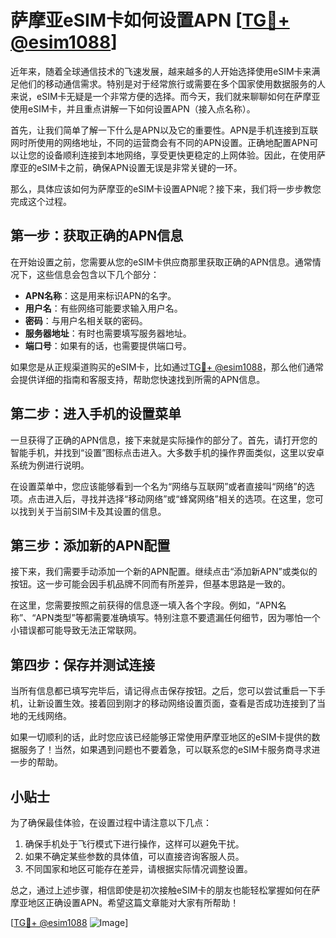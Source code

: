# 萨摩亚eSIM卡如何设置APN [[TG💪+ @esim1088](https://t.me/s/esim1088)]

近年来，随着全球通信技术的飞速发展，越来越多的人开始选择使用eSIM卡来满足他们的移动通信需求。特别是对于经常旅行或需要在多个国家使用数据服务的人来说，eSIM卡无疑是一个非常方便的选择。而今天，我们就来聊聊如何在萨摩亚使用eSIM卡，并且重点讲解一下如何设置APN（接入点名称）。

首先，让我们简单了解一下什么是APN以及它的重要性。APN是手机连接到互联网时所使用的网络地址，不同的运营商会有不同的APN设置。正确地配置APN可以让您的设备顺利连接到本地网络，享受更快更稳定的上网体验。因此，在使用萨摩亚的eSIM卡之前，确保APN设置无误是非常关键的一环。

那么，具体应该如何为萨摩亚的eSIM卡设置APN呢？接下来，我们将一步步教您完成这个过程。

## 第一步：获取正确的APN信息

在开始设置之前，您需要从您的eSIM卡供应商那里获取正确的APN信息。通常情况下，这些信息会包含以下几个部分：

- **APN名称**：这是用来标识APN的名字。
- **用户名**：有些网络可能要求输入用户名。
- **密码**：与用户名相关联的密码。
- **服务器地址**：有时也需要填写服务器地址。
- **端口号**：如果有的话，也需要提供端口号。

如果您是从正规渠道购买的eSIM卡，比如通过[TG💪+ @esim1088](https://t.me/s/esim1088)，那么他们通常会提供详细的指南和客服支持，帮助您快速找到所需的APN信息。

## 第二步：进入手机的设置菜单

一旦获得了正确的APN信息，接下来就是实际操作的部分了。首先，请打开您的智能手机，并找到“设置”图标点击进入。大多数手机的操作界面类似，这里以安卓系统为例进行说明。

在设置菜单中，您应该能够看到一个名为“网络与互联网”或者直接叫“网络”的选项。点击进入后，寻找并选择“移动网络”或“蜂窝网络”相关的选项。在这里，您可以找到关于当前SIM卡及其设置的信息。

## 第三步：添加新的APN配置

接下来，我们需要手动添加一个新的APN配置。继续点击“添加新APN”或类似的按钮。这一步可能会因手机品牌不同而有所差异，但基本思路是一致的。

在这里，您需要按照之前获得的信息逐一填入各个字段。例如，“APN名称”、“APN类型”等都需要准确填写。特别注意不要遗漏任何细节，因为哪怕一个小错误都可能导致无法正常联网。

## 第四步：保存并测试连接

当所有信息都已填写完毕后，请记得点击保存按钮。之后，您可以尝试重启一下手机，让新设置生效。接着回到刚才的移动网络设置页面，查看是否成功连接到了当地的无线网络。

如果一切顺利的话，此时您应该已经能够正常使用萨摩亚地区的eSIM卡提供的数据服务了！当然，如果遇到问题也不要着急，可以联系您的eSIM卡服务商寻求进一步的帮助。

## 小贴士

为了确保最佳体验，在设置过程中请注意以下几点：
1. 确保手机处于飞行模式下进行操作，这样可以避免干扰。
2. 如果不确定某些参数的具体值，可以直接咨询客服人员。
3. 不同国家和地区可能存在差异，请根据实际情况调整设置。

总之，通过上述步骤，相信即使是初次接触eSIM卡的朋友也能轻松掌握如何在萨摩亚地区正确设置APN。希望这篇文章能对大家有所帮助！

[[TG💪+ @esim1088](https://t.me/s/esim1088) ![Image](https://i.postimg.cc/4NQfJmqS/Snipaste-2025-05-13-00-14-12.png)]